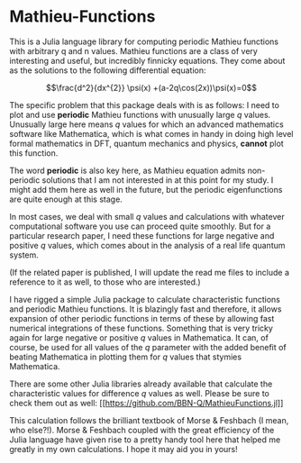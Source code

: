 # Mathieu-Functions
This is a Julia language library for computing periodic Mathieu functions with arbitrary q
and n values. Mathieu functions are a class of very interesting and useful, but incredibly
finnicky equations. They come about as the solutions to the following differential
equation:

$$\frac{d^2}{dx^{2}} \psi(x) +(a-2q\cos(2x))\psi(x)=0$$

The specific problem that this package deals with is as follows:
I need to plot and use **periodic** Mathieu functions with unusually large $q$
values. Unusually large here means $q$ values for which an advanced mathematics software
like Mathematica, which is what comes in handy in doing high level formal mathematics in
DFT, quantum mechanics and physics, **cannot** plot this function.

The word **periodic** is also key here, as Mathieu equation admits non-periodic solutions
that I am not interested in at this point for my study. I might add them here as well in
the future, but the periodic eigenfunctions are quite enough at this stage.

In most cases, we deal with small $q$ values and calculations with whatever computational
software you use can proceed quite smoothly. But for a particular research paper, I need
these functions for large negative and positive $q$ values, which comes about in the
analysis of a real life quantum system.

(If the related paper is published, I will update the read me files to include a reference
to it as well, to those who are interested.)

I have rigged a simple Julia package to calculate characteristic functions and
periodic Mathieu functions. It is blazingly fast and therefore, it allows expansion of
other periodic functions in terms of these by allowing fast numerical integrations of
these functions. Something that is very tricky again for large negative or positive $q$
values in Mathematica. It can, of course, be used for all values of the $q$ parameter with
the added benefit of beating Mathematica in plotting them for $q$ values that stymies
Mathematica.

There are some other Julia libraries already available that calculate the characteristic
values for difference $q$ values as well. Please be sure to check them out as well:
[[https://github.com/BBN-Q/MathieuFunctions.jl]]


This calculation follows the brilliant textbook of Morse & Feshbach (I mean, who
else?!). Morse & Feshbach coupled with the great efficiency of the Julia language have
given rise to a pretty handy tool here that helped me greatly in my own calculations. I
hope it may aid you in yours!


